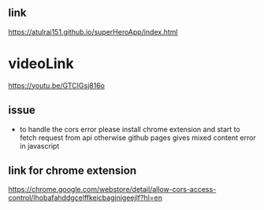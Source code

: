 ## link 
https://atulraj151.github.io/superHeroApp/index.html


# videoLink

https://youtu.be/GTCIGsj816o
## issue
- to handle the cors error please install chrome extension and start to fetch request from api otherwise github pages gives mixed content error in javascript
## link for chrome extension

https://chrome.google.com/webstore/detail/allow-cors-access-control/lhobafahddgcelffkeicbaginigeejlf?hl=en



